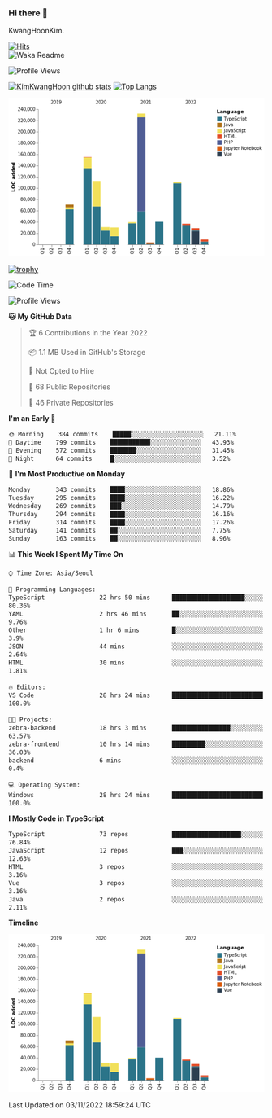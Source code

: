 ### Hi there 👋

KwangHoonKim.

[![Hits](https://hits.seeyoufarm.com/api/count/incr/badge.svg?url=https%3A%2F%2Fgithub.com%2Frhkdgns95)](https://hits.seeyoufarm.com)  
![Waka Readme](https://github.com/rhkdgns95/rhkdgns95/workflows/Waka%20Readme/badge.svg)

![Profile Views](http://img.shields.io/badge/Profile%20Views-0-blue)

[![KimKwangHoon github stats](https://github-readme-stats.vercel.app/api?username=rhkdgns95&show_icons=true)](https://github.com/rhkdgns95/github-readme-stats)   [![Top Langs](https://github-readme-stats.vercel.app/api/top-langs/?username=rhkdgns95&layout=compact)](https://github.com/rhkdgns95/github-readme-stats)   


![Chart not found](https://raw.githubusercontent.com/rhkdgns95/rhkdgns95/master/charts/bar_graph.png) 

[![trophy](https://github-profile-trophy.vercel.app/?username=rhkdgns95)](https://github.com/rhkdgns95/github-profile-trophy)

<!--START_SECTION:waka-->
![Code Time](http://img.shields.io/badge/Code%20Time-3%2C448%20hrs%2047%20mins-blue)

![Profile Views](http://img.shields.io/badge/Profile%20Views-0-blue)

**🐱 My GitHub Data** 

> 🏆 6 Contributions in the Year 2022
 > 
> 📦 1.1 MB Used in GitHub's Storage 
 > 
> 🚫 Not Opted to Hire
 > 
> 📜 68 Public Repositories 
 > 
> 🔑 46 Private Repositories  
 > 
**I'm an Early 🐤** 

```text
🌞 Morning    384 commits    █████░░░░░░░░░░░░░░░░░░░░   21.11% 
🌆 Daytime    799 commits    ███████████░░░░░░░░░░░░░░   43.93% 
🌃 Evening    572 commits    ███████░░░░░░░░░░░░░░░░░░   31.45% 
🌙 Night      64 commits     █░░░░░░░░░░░░░░░░░░░░░░░░   3.52%

```
📅 **I'm Most Productive on Monday** 

```text
Monday       343 commits    ████░░░░░░░░░░░░░░░░░░░░░   18.86% 
Tuesday      295 commits    ████░░░░░░░░░░░░░░░░░░░░░   16.22% 
Wednesday    269 commits    ███░░░░░░░░░░░░░░░░░░░░░░   14.79% 
Thursday     294 commits    ████░░░░░░░░░░░░░░░░░░░░░   16.16% 
Friday       314 commits    ████░░░░░░░░░░░░░░░░░░░░░   17.26% 
Saturday     141 commits    ██░░░░░░░░░░░░░░░░░░░░░░░   7.75% 
Sunday       163 commits    ██░░░░░░░░░░░░░░░░░░░░░░░   8.96%

```


📊 **This Week I Spent My Time On** 

```text
⌚︎ Time Zone: Asia/Seoul

💬 Programming Languages: 
TypeScript               22 hrs 50 mins      ████████████████████░░░░░   80.36% 
YAML                     2 hrs 46 mins       ██░░░░░░░░░░░░░░░░░░░░░░░   9.76% 
Other                    1 hr 6 mins         █░░░░░░░░░░░░░░░░░░░░░░░░   3.9% 
JSON                     44 mins             ░░░░░░░░░░░░░░░░░░░░░░░░░   2.64% 
HTML                     30 mins             ░░░░░░░░░░░░░░░░░░░░░░░░░   1.81%

🔥 Editors: 
VS Code                  28 hrs 24 mins      █████████████████████████   100.0%

🐱‍💻 Projects: 
zebra-backend            18 hrs 3 mins       ████████████████░░░░░░░░░   63.57% 
zebra-frontend           10 hrs 14 mins      █████████░░░░░░░░░░░░░░░░   36.03% 
backend                  6 mins              ░░░░░░░░░░░░░░░░░░░░░░░░░   0.4%

💻 Operating System: 
Windows                  28 hrs 24 mins      █████████████████████████   100.0%

```

**I Mostly Code in TypeScript** 

```text
TypeScript               73 repos            ███████████████████░░░░░░   76.84% 
JavaScript               12 repos            ███░░░░░░░░░░░░░░░░░░░░░░   12.63% 
HTML                     3 repos             ░░░░░░░░░░░░░░░░░░░░░░░░░   3.16% 
Vue                      3 repos             ░░░░░░░░░░░░░░░░░░░░░░░░░   3.16% 
Java                     2 repos             ░░░░░░░░░░░░░░░░░░░░░░░░░   2.11%

```


**Timeline**

![Chart not found](https://raw.githubusercontent.com/rhkdgns95/rhkdgns95/master/charts/bar_graph.png) 


 Last Updated on 03/11/2022 18:59:24 UTC
<!--END_SECTION:waka-->
